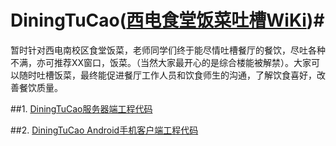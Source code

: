 # DiningTuCao([西电食堂饭菜吐槽WiKi](https://github.com/RoyalStyle/DiningTuCao_Server/wiki))#
暂时针对西电南校区食堂饭菜，老师同学们终于能尽情吐槽餐厅的餐饮，尽吐各种不满，亦可推荐XX窗口，饭菜。（当然大家最开心的是综合楼能被解禁）。大家可以随时吐槽饭菜，最终能促进餐厅工作人员和饮食师生的沟通，了解饮食喜好，改善餐饮质量。

##1.  [DiningTuCao服务器端工程代码](https://github.com/RoyalStyle/DiningTuCao_Server)  

##2.  [DiningTuCao Android手机客户端工程代码](https://github.com/RoyalStyle/DiningTuCao_Client) 
